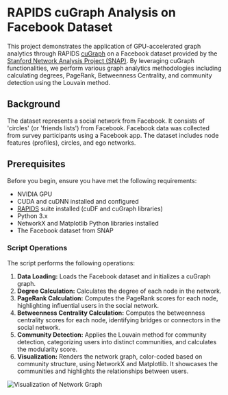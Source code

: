 # RAPIDS cuGraph Analysis on Facebook Dataset

This project demonstrates the application of GPU-accelerated graph analytics through RAPIDS [cuGraph](https://github.com/rapidsai/cugraph) on a Facebook dataset provided by the [Stanford Network Analysis Project (SNAP)](https://snap.stanford.edu/data/ego-Facebook.html). By leveraging cuGraph functionalities, we perform various graph analytics methodologies including calculating degrees, PageRank, Betweenness Centrality, and community detection using the Louvain method.

## Background

The dataset represents a social network from Facebook. It consists of 'circles' (or 'friends lists') from Facebook. Facebook data was collected from survey participants using a Facebook app. The dataset includes node features (profiles), circles, and ego networks.

## Prerequisites

Before you begin, ensure you have met the following requirements:

- NVIDIA GPU
- CUDA and cuDNN installed and configured
- [RAPIDS](https://docs.rapids.ai/install) suite installed (cuDF and cuGraph libraries)
- Python 3.x
- NetworkX and Matplotlib Python libraries installed
- The Facebook dataset from SNAP

### Script Operations

The script performs the following operations:

1. **Data Loading:** Loads the Facebook dataset and initializes a cuGraph graph.
2. **Degree Calculation:** Calculates the degree of each node in the network.
3. **PageRank Calculation:** Computes the PageRank scores for each node, highlighting influential users in the social network.
4. **Betweenness Centrality Calculation:** Computes the betweenness centrality scores for each node, identifying bridges or connectors in the social network.
5. **Community Detection:** Applies the Louvain method for community detection, categorizing users into distinct communities, and calculates the modularity score.
6. **Visualization:** Renders the network graph, color-coded based on community structure, using NetworkX and Matplotlib. It showcases the communities and highlights the relationships between users.

![Visualization of Network Graph](https://github.com/yaxan/Facebook_RAPIDS_cuGraph/assets/41130598/c418ae21-3241-483f-91ef-591db7394d05)


